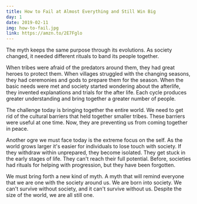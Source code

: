 ```yaml
---
title: How to Fail at Almost Everything and Still Win Big
day: 1
date: 2019-02-11
img: how-to-fail.jpg
link: https://amzn.to/2E7Fglo
---
```


The myth keeps the same purpose through its evolutions. As society
changed, it needed different rituals to band its people together.

When tribes were afraid of the predators around them, they had great heroes
to
protect them. When villages struggled with the changing seasons, they had
ceremonies and gods to prepare them for the season. When the basic needs were
met and society started wondering about the afterlife, they invented
explanations and trials for the after life. Each cycle produces greater
understanding and bring together a greater number of people.

The challenge today is bringing together the entire world. We need to get rid
of the cultural barriers that held together smaller tribes. These barriers
were
useful at one time. Now, they are preventing us from coming together in
peace.

Another ogre we must face today is the extreme focus on the self. As the
world
grows larger it's easier for individuals to lose touch with society. If they
withdraw within unprepared, they become isolated. They get stuck in the early
stages of life. They can't reach their full potential. Before, societies had
rituals for helping with progression, but they have been forgotten.

We must bring forth a new kind of myth. A myth that will remind everyone that
we are
one with the society around us. We are born into society. We can't survive
without society, and it can't survive without us. Despite the size of the
world, we are all still one.
